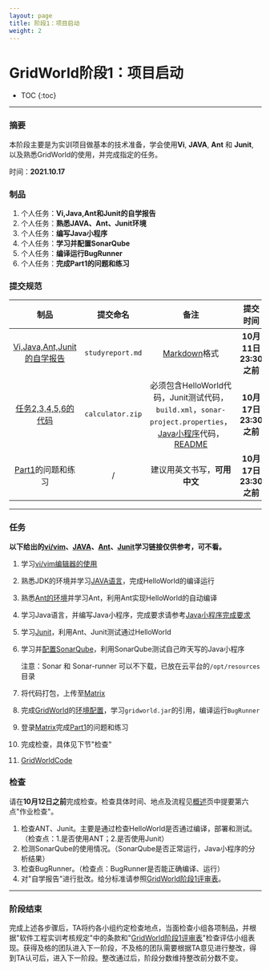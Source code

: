 ```yaml
---
layout: page
title: 阶段1：项目启动
weight: 2
---
```


# GridWorld阶段1：项目启动

* TOC
{:toc}


----------


### 摘要
本阶段主要是为实训项目做基本的技术准备，学会使用**Vi**, **JAVA**, **Ant** 和 **Junit**, 以及熟悉GridWorld的使用，并完成指定的任务。

时间：**2021.10.17**


### 制品

 1.  个人任务：**Vi,Java,Ant和Junit的自学报告**
 2.  个人任务：**熟悉JAVA、Ant、Junit环境**
 3.  个人任务：**编写Java小程序**
 4.  个人任务：**学习并配置SonarQube**
 5.  个人任务：**编译运行BugRunner**
 6.  个人任务：**完成Part1的问题和练习**


### 提交规范

| 制品 | 提交命名 | 备注 | 提交时间 |
| :----: | :----: | :----: | :----: |
| [Vi,Java,Ant,Junit的自学报告](./Task--Report-Study) | `studyreport.md` | [Markdown](https://en.wikipedia.org/wiki/Markdown)格式 | **10月11日23:30之前** |
| [任务2,3,4,5,6的代码](./Task--Code-Study) | `calculator.zip` | 必须包含HelloWorld代码，Junit测试代码，`build.xml`，`sonar-project.properties`，[Java小程序](./Stage1--Calculator)代码，[README](https://en.wikipedia.org/wiki/README) | **10月17日23:30之前** |
| [Part1](./Stage1--Part1)的问题和练习 | / | 建议用英文书写，**可用中文** | **10月17日23:30之前** |


----------


### 任务

**以下给出的[vi/vim](http://my.ss.sysu.edu.cn/wiki/pages/viewpage.action?pageId=7962701)、[JAVA](http://my.ss.sysu.edu.cn/wiki/pages/viewpage.action?pageId=21299305)、[Ant](http://my.ss.sysu.edu.cn/wiki/pages/viewpage.action?pageId=6521011)、[Junit](http://my.ss.sysu.edu.cn/wiki/pages/viewpage.action?pageId=21299308)学习链接仅供参考，可不看。**

 1. 学习[vi/vim编辑器的使用](http://my.ss.sysu.edu.cn/wiki/pages/viewpage.action?pageId=7962701)
 2. 熟悉JDK的环境并学习[JAVA语言](http://my.ss.sysu.edu.cn/wiki/pages/viewpage.action?pageId=21299305)，完成HelloWorld的编译运行
 3. 熟悉[Ant的环境](http://my.ss.sysu.edu.cn/wiki/pages/viewpage.action?pageId=6521011)并学习Ant，利用Ant实现HelloWorld的自动编译
 4. 学习Java语言，并编写Java小程序，完成要求请参考[Java小程序完成要求](./Stage1--Calculator)
 5. 学习[Junit](http://my.ss.sysu.edu.cn/wiki/pages/viewpage.action?pageId=21299308)，利用Ant、Junit测试通过HelloWorld
 6. 学习并[配置SonarQube](./resources/sonarqube-tutorial-v1.pdf)，利用SonarQube测试自己昨天写的Java小程序

    注意：Sonar 和 Sonar-runner 可以不下载，已放在云平台的`/opt/resources`目录
 7. 将代码打包，上传至[Matrix](https://matrix.sysu.edu.cn/)
 8. 完成[GridWorld](./resources/gridworld.zip)的[环境配置](./Stage1--EnvironmentalConfiguration)，学习`gridworld.jar`的引用，编译运行`BugRunner`
 9. 登录[Matrix](https://matrix.sysu.edu.cn/)完成[Part1](./Stage1--Part1)的问题和练习
 10. 完成检查，具体见下节"检查"
 11. [GridWorldCode](./GridWorldCode.zip)

### 检查
请在**10月12日之前**完成检查。检查具体时间、地点及流程见[概述](./Home)页中提要第六点"作业检查"。
 1. 检查ANT、Junit。主要是通过检查HelloWorld是否通过编译，部署和测试。（检查点：1.是否使用ANT；2.是否使用Junit）
 2. 检测SonarQube的使用情况。（SonarQube是否正常运行，Java小程序的分析结果）
 3. 检查BugRunner。（检查点：BugRunner是否能正确编译、运行）
 4. 对"自学报告"进行批改。给分标准请参照[GridWorld阶段1评审表](./Stage1--ReviewForm)。


----------


### 阶段结束
完成上述各步骤后，TA将约各小组约定检查地点，当面检查小组各项制品，并根据"软件工程实训考核规定"中的条款和"[GridWorld阶段1评审表](./Stage1--ReviewForm)"检查评估小组表现。获得及格的团队进入下一阶段，不及格的团队需要根据TA意见进行整改，得到TA认可后，进入下一阶段。整改通过后，阶段分数维持整改前分数不变。
